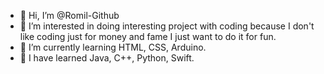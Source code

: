 - 👋 Hi, I’m @Romil-Github
- 👀 I’m interested in doing interesting project with coding because I don't like coding just for money and fame I just want to do it for fun.
- 🌱 I’m currently learning HTML, CSS, Arduino.
- 💞️ I have learned Java, C++, Python, Swift.
